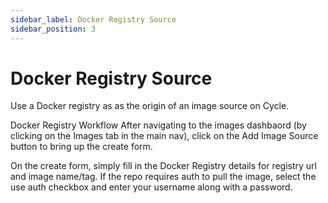 ```yaml
---
sidebar_label: Docker Registry Source
sidebar_position: 3
---
```


# Docker Registry Source
Use a Docker registry as as the origin of an image source on Cycle.

Docker Registry Workflow
After navigating to the images dashbaord (by clicking on the Images tab in the main nav), click on the Add Image Source button to bring up the create form.

On the create form, simply fill in the Docker Registry details for registry url and image name/tag. If the repo requires auth to pull the image, select the use auth checkbox and enter your username along with a password.
